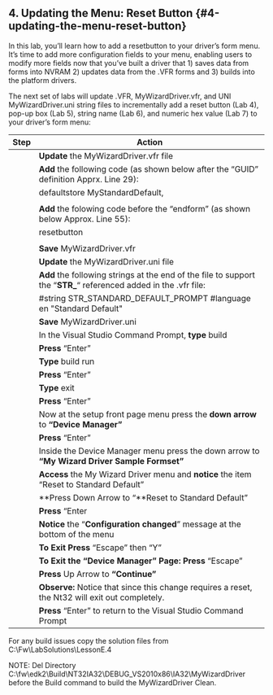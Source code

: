<!--- @file
 file

Copyright (c) 2018, Intel Corporation. All rights reserved.<BR>

Redistribution and use in source (original document form) and 'compiled'
forms (converted to PDF, epub, HTML and other formats) with or without
modification, are permitted provided that the following conditions are met:

1) Redistributions of source code (original document form) must retain the
above copyright notice, this list of conditions and the following
disclaimer as the first lines of this file unmodified.

2) Redistributions in compiled form (transformed to other DTDs, converted to
PDF, epub, HTML and other formats) must reproduce the above copyright
notice, this list of conditions and the following disclaimer in the
documentation and/or other materials provided with the distribution.

THIS DOCUMENTATION IS PROVIDED BY TIANOCORE PROJECT "AS IS" AND ANY EXPRESS OR
IMPLIED WARRANTIES, INCLUDING, BUT NOT LIMITED TO, THE IMPLIED WARRANTIES OF
MERCHANTABILITY AND FITNESS FOR A PARTICULAR PURPOSE ARE DISCLAIMED. IN NO
EVENT SHALL TIANOCORE PROJECT BE LIABLE FOR ANY DIRECT, INDIRECT, INCIDENTAL,
SPECIAL, EXEMPLARY, OR CONSEQUENTIAL DAMAGES (INCLUDING, BUT NOT LIMITED TO,
PROCUREMENT OF SUBSTITUTE GOODS OR SERVICES; LOSS OF USE, DATA, OR PROFITS;
OR BUSINESS INTERRUPTION) HOWEVER CAUSED AND ON ANY THEORY OF LIABILITY,
WHETHER IN CONTRACT, STRICT LIABILITY, OR TORT (INCLUDING NEGLIGENCE OR
OTHERWISE) ARISING IN ANY WAY OUT OF THE USE OF THIS DOCUMENTATION, EVEN IF
ADVISED OF THE POSSIBILITY OF SUCH DAMAGE.

-->
## 4\. Updating the Menu: Reset Button {#4-updating-the-menu-reset-button}

In this lab, you’ll learn how to add a resetbutton to your driver’s form menu. It’s time to add more configuration fields to your menu, enabling users to modify more fields now that you’ve built a driver that 1) saves data from forms into NVRAM 2) updates data from the .VFR forms and 3) builds into the platform drivers.

The next set of labs will update .VFR, MyWizardDriver.vfr, and UNI MyWizardDriver.uni string files to incrementally add a reset button (Lab 4), pop-up box (Lab 5), string name (Lab 6), and numeric hex value (Lab 7) to your driver’s form menu:

| **Step** | **Action** |
| --- | --- |
|  | **Update** the MyWizardDriver.vfr file |
|  | **Add** the following code (as shown below after the “GUID” definition Apprx. Line 29): |
|  | defaultstore MyStandardDefault, |
|  |  |
|  | **Add** the folowing code before the “endform” (as shown below Approx. Line 55): |
|  | resetbutton |
|  |  |
|  | **Save** MyWizardDriver.vfr |
|  | **Update** the MyWizardDriver.uni file |
|  | **Add** the following strings at the end of the file to support the “**STR_**“ referenced added in the .vfr file: |
|  | #string STR_STANDARD_DEFAULT_PROMPT #language en &quot;Standard Default&quot; |
|  | **Save** MyWizardDriver.uni |
|  | In the Visual Studio Command Prompt, **type** build |
|  | **Press** “Enter” |
|  | **Type** build run |
|  | **Press** “Enter” |
|  | **Type** exit |
|  | **Press** “Enter” |
|  | Now at the setup front page menu press the **down arrow** to **“Device Manager”** |
|  | **Press** “Enter” |
|  | Inside the Device Manager menu press the down arrow to **“My Wizard Driver Sample Formset”** |
|  | **Access** the My Wizard Driver menu and **notice** the item “Reset to Standard Default” |
|  | **Press Down Arrow to “**Reset to Standard Default” |
|  | **Press** “Enter |
|  | **Notice** the “**Configuration changed**” message at the bottom of the menu |
|  | **To Exit Press** “Escape” then “Y” |
|  | **To Exit the “Device Manager” Page: Press** “Escape” |
|  | **Press** Up Arrow to **“**Continue**”** |
|  | **Observe:** Notice that since this change requires a reset, the Nt32 will exit out completely. |
|  | **Press** “Enter” to return to the Visual Studio Command Prompt |

For any build issues copy the solution files from C:\Fw\LabSolutions\LessonE.4

NOTE: Del Directory C:\fw\edk2\Build\NT32IA32\DEBUG_VS2010x86\IA32\MyWizardDriver before the Build command to build the MyWizardDriver Clean.